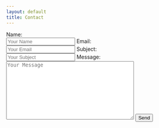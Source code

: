 ```yaml
---
layout: default
title: Contact
---
```


<form accept-charset="UTF-8" action="https://formkeep.com/f/{{ site.formkeep_token }}" enctype="multipart/form-data" method="POST">
  <label for="name">Name:</label><br>  
  <input type="text" name="name" placeholder="Your Name">
  <label for="email">Email:</label><br>  
  <input type="email" name="email" placeholder="Your Email">
  <label for="subject">Subject:</label><br>  
  <input type="text" name="subject" placeholder="Your Subject">
  <input type="hidden" name="utf8" value="✓">
  <label for="name">Message:</label><br>  
  <textarea type="textarea" name="message" placeholder="Your Message" cols="40" rows="10"></textarea>
  <button type="submit">Send</button>
</form>
